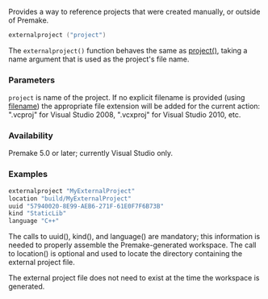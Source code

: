 Provides a way to reference projects that were created manually, or outside of Premake.

```lua
externalproject ("project")
```

The `externalproject()` function behaves the same as [project()](project.md), taking a name argument that is used as the project's file name.

### Parameters ###

`project` is name of the project. If no explicit filename is provided (using [filename](filename.md)) the appropriate file extension will be added for the current action: ".vcproj" for Visual Studio 2008, ".vcxproj" for Visual Studio 2010, etc.

### Availability ###

Premake 5.0 or later; currently Visual Studio only.

### Examples ###

```lua
externalproject "MyExternalProject"
location "build/MyExternalProject"
uuid "57940020-8E99-AEB6-271F-61E0F7F6B73B"
kind "StaticLib"
language "C++"
```

The calls to uuid(), kind(), and language() are mandatory; this information is needed to properly assemble the Premake-generated workspace. The call to location() is optional and used to locate the directory containing the external project file.

The external project file does not need to exist at the time the workspace is generated.
